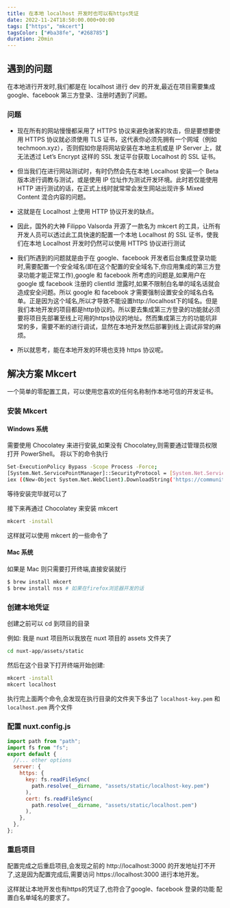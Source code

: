 ```yaml
---
title: 在本地 localhost 开发时也可以有https凭证
date: 2022-11-24T18:50:00.000+00:00
tags: ["https", "mkcert"]
tagsColor: ["#ba38fe", "#268785"]
duration: 20min
---
```


## 遇到的问题

在本地进行开发时,我们都是在 localhost 进行 dev 的开发,最近在项目需要集成 google、facebook 第三方登录、注册时遇到了问题。

### 问题

- 现在所有的网站慢慢都采用了 HTTPS 协议来避免骇客的攻击，但是要想要使用 HTTPS 协议就必须使用 TLS 证书，这代表你必须先拥有一个网域（例如 techmoon.xyz），否则假如你是将网站安装在本地主机或是 IP Server 上，就无法透过 Let’s Encrypt 这样的 SSL 发证平台获取 Localhost 的 SSL 证书。

- 但当我们在进行网站测试时，有时仍然会先在本地 Localhost 安装一个 Beta 版本进行调教与测试，或是使用 IP 位址作为测试开发环境。此时若仅能使用 HTTP 进行测试的话，在正式上线时就常常会发生网站出现许多 Mixed Content 混合内容的问题。

- 这就是在 Localhost 上使用 HTTP 协议开发的缺点。

- 因此，国外的大神 Filippo Valsorda 开源了一款名为 mkcert 的工具，让所有开发人员可以透过此工具快速的配置一个本地 Localhost 的 SSL 证书，使我们在本地 Localhost 开发时仍然可以使用 HTTPS 协议进行测试

- 我们所遇到的问题就是由于在 google、facebook 开发者后台集成登录功能时,需要配置一个安全域名(即在这个配置的安全域名下,你应用集成的第三方登录功能才能正常工作),google 和 facebook 所考虑的问题是,如果用户在 google 或 facebook 注册的 clientId 泄露时,如果不限制白名单的域名话就会造成安全问题。所以 google 和 facebook 才需要强制设置安全的域名白名单。正是因为这个域名,所以才导致不能设置http://localhost下的域名。但是我们本地开发的项目都是http协议的。所以要去集成第三方登录的功能就必须要将项目先部署至线上可用的https协议的地址。然而集成第三方的功能坑非常的多，需要不断的进行调试，显然在本地开发然后部署到线上调试非常的麻烦。

- 所以就思考，能在本地开发的环境也支持 https 协议呢。

## 解决方案 Mkcert

一个简单的零配置工具，可以使用您喜欢的任何名称制作本地可信的开发证书。

### 安装 Mkcert

#### Windows 系统

需要使用 Chocolatey 来进行安装,如果没有 Chocolatey,则需要通过管理员权限打开 PowerShell。
将以下的命令执行

```bash
Set-ExecutionPolicy Bypass -Scope Process -Force;
[System.Net.ServicePointManager]::SecurityProtocol = [System.Net.ServicePointManager]::SecurityProtocol -bor 3072;
iex ((New-Object System.Net.WebClient).DownloadString('https://community.chocolatey.org/install.ps1'))
```

等待安装完毕就可以了

接下来再通过 Chocolatey 来安装 mkcert

```bash
mkcert -install
```

这样就可以使用 mkcert 的一些命令了

#### Mac 系统

如果是 Mac 则只需要打开终端,直接安装就行

```bash
$ brew install mkcert
$ brew install nss # 如果在firefox浏览器开发的话
```

### 创建本地凭证

创建之前可以 cd 到项目的目录

例如: 我是 nuxt 项目所以我放在 nuxt 项目的 assets 文件夹了

```bash
cd nuxt-app/assets/static
```

然后在这个目录下打开终端开始创建:

```bash
mkcert -install
mkcert localhost
```

执行完上面两个命令,会发现在执行目录的文件夹下多出了 `localhost-key.pem` 和 `localhost.pem` 两个文件

### 配置 nuxt.config.js

```js
import path from "path";
import fs from "fs";
export default {
  //... other options
  server: {
    https: {
      key: fs.readFileSync(
        path.resolve(__dirname, "assets/static/localhost-key.pem")
      ),
      cert: fs.readFileSync(
        path.resolve(__dirname, "assets/static/localhost.pem")
      ),
    },
  },
};
```

### 重启项目
配置完成之后重启项目,会发现之前的 http://localhost:3000 的开发地址打不开了,这是因为配置完成后,需要访问 https://localhost:3000 进行本地开发。

这样就让本地开发也有https的凭证了,也符合了google、facebook 登录的功能 配置白名单域名的要求了。
